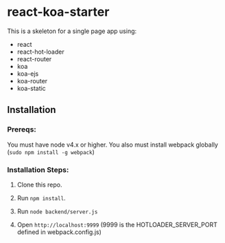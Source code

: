 # react-koa-starter

This is a skeleton for a single page app using:
* react
* react-hot-loader
* react-router
* koa
* koa-ejs
* koa-router
* koa-static


## Installation

### Prereqs:

You must have node v4.x or higher.
You also must install webpack globally (`sudo npm install -g webpack`)

### Installation Steps:

1. Clone this repo.

2. Run `npm install`.

3. Run `node backend/server.js`

4. Open `http://localhost:9999` 
 (9999 is the HOTLOADER_SERVER_PORT defined in webpack.config.js)